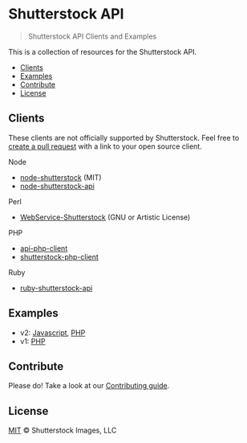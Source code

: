 # Shutterstock API

> Shutterstock API Clients and Examples

This is a collection of resources for the Shutterstock API.

 * [Clients](#clients)
 * [Examples](#examples)
 * [Contribute](#contribute)
 * [License](#license)

## Clients

These clients are not officially supported by Shutterstock. Feel free to [create a pull request](https://help.github.com/articles/using-pull-requests) with a link to your open source client.

Node

 * [node-shutterstock](https://www.npmjs.com/package/shutterstock) (MIT)
 * [node-shutterstock-api](https://github.com/shutterstock/node-shutterstock-api)

Perl

 * [WebService-Shutterstock](http://search.cpan.org/~bphillips/WebService-Shutterstock/) (GNU or Artistic License)

PHP

 * [api-php-client](https://github.com/shutterstock/api-php-client)
 * [shutterstock-php-client](https://github.com/bbaisley/shutterstock-php-client)

Ruby

 * [ruby-shutterstock-api](https://github.com/shutterstock/ruby-shutterstock-api)

## Examples

 * v2: [Javascript][v2-js], [PHP][v2-php]
 * v1: [PHP][v1-php]

[v2-js]: https://github.com/shutterstock/api/blob/master/examples/javascript-jquery/v2.html
[v2-php]: https://github.com/shutterstock/api/blob/master/examples/php-curl/v2.php
[v1-php]: https://github.com/shutterstock/api/blob/master/examples/php-curl/index.php

## Contribute

Please do! Take a look at our [Contributing guide](CONTRIBUTING.md).

## License

[MIT](LICENSE) © Shutterstock Images, LLC
